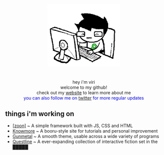 <p align="center"><img src="https://github.com/v1r1/imgs-with-transparent-backgrounds/blob/master/games/gifs/john_typing.gif?raw=true" height="200"></p>
<h1 align="center"></h1>

<p align="center">
  hey i'm <bold>viri</bold><br>
  welcome to my github!<br>
  check out my <a href="https://viri.space">website</a> to learn more about me<br>
  <font color="blue">you can also follow me on <a href="https://twitter.com/_viri_">twitter</a> for more regular updates</font>
</p>

<h2>things i'm working on</h2>
<ul>
  <li><a href="https://github.com/vaynwork/zoon">[zoon]</a> ~ A simple framework built with JS, CSS and HTML</li>
  <li><a href="https://github.com/vaynwork/knowmore">Knowmore</a> ~ A booru-style site for tutorials and personal improvement</li>
  <li><a href="https://github.com/vaynwork/gunmetal">Gunmetal</a> ~ A smooth theme, usable across a wide variety of programs</li>
  <li><a href="https://github.com/vaynwork/questline">Questline</a> ~ A ever-expanding collection of interactive fiction set in the █████</li>
<ul>
